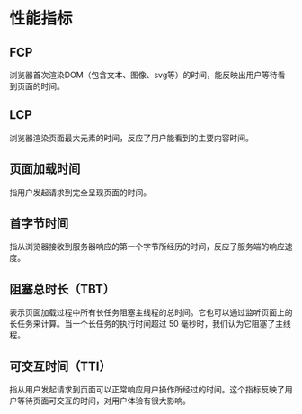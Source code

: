 # 性能指标

## FCP
浏览器首次渲染DOM（包含文本、图像、svg等）的时间，能反映出用户等待看到页面的时间。

## LCP
浏览器渲染页面最大元素的时间，反应了用户能看到的主要内容时间。

## 页面加载时间
指用户发起请求到完全呈现页面的时间。

## 首字节时间
指从浏览器接收到服务器响应的第一个字节所经历的时间，反应了服务端的响应速度。

## 阻塞总时长（TBT）
表示页面加载过程中所有长任务阻塞主线程的总时间。它也可以通过监听页面上的长任务来计算。当一个长任务的执行时间超过 50 毫秒时，我们认为它阻塞了主线程。

## 可交互时间（TTI）
指从用户发起请求到页面可以正常响应用户操作所经过的时间。这个指标反映了用户等待页面可交互的时间，对用户体验有很大影响。